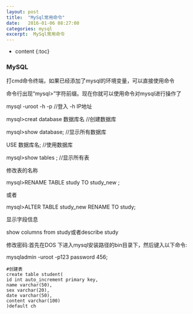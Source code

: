 ```yaml
---
layout: post
title:  "MySql常用命令"
date:   2016-01-06 08:27:00
categories: mysql
excerpt:  MySql常用命令
---
```


* content
{:toc}




### MySQL

打cmd命令终端，如果已经添加了mysql的环境变量，可以直接使用命令

命令行出现“mysql>”字符前缀。现在你就可以使用命令对mysql进行操作了

mysql -uroot -h -p  //登入 -h IP地址

mysql>creat database 数据库名  //创建数据库

mysql>show database; //显示所有数据库

USE 数据库名; //使用数据库

mysql>show tables ; //显示所有表

修改表的名称 

mysql>RENAME TABLE study TO study_new ;

或者

mysql>ALTER TABLE study_new RENAME TO study;

显示字段信息

show columns from study或者describe study

修改密码:首先在DOS 下进入mysql安装路径的bin目录下，然后键入以下命令:

mysqladmin -uroot -p123 password 456;

    #创建表
    create table student(
    id int auto_increment primary key,
    name varchar(50),
    sex varchar(20),
    date varchar(50),
    content varchar(100)
    )default ch

